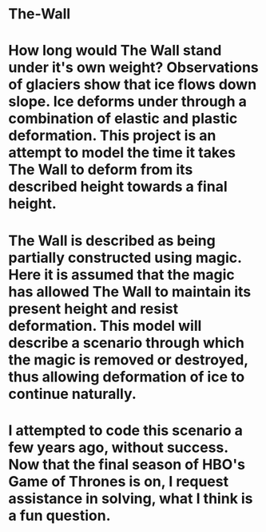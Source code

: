 # The-Wall
# How long would The Wall stand under it's own weight? Observations of glaciers show that ice flows down slope. Ice deforms under through a combination of elastic and plastic deformation. This project is an attempt to model the time it takes The Wall to deform from its described height towards a final height.

# The Wall is described as being partially constructed using magic. Here it is assumed that the magic has allowed The Wall to maintain its present height and resist deformation. This model will describe a scenario through which the magic is removed or destroyed, thus allowing deformation of ice to continue naturally.

# I attempted to code this scenario a few years ago, without success. Now that the final season of HBO's Game of Thrones is on, I request assistance in solving, what I think is a fun question. 
